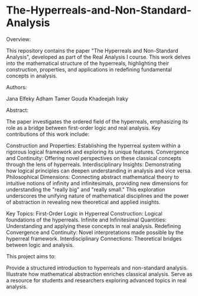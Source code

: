 # The-Hyperreals-and-Non-Standard-Analysis
Overview:

This repository contains the paper "The Hyperreals and Non-Standard Analysis", developed as part of the Real Analysis I course. This work delves into the mathematical structure of the hyperreals, highlighting their construction, properties, and applications in redefining fundamental concepts in analysis.

Authors:

Jana Elfeky
Adham Tamer Gouda
Khadeejah Iraky

Abstract:

The paper investigates the ordered field of the hyperreals, emphasizing its role as a bridge between first-order logic and real analysis. Key contributions of this work include:

Construction and Properties: Establishing the hyperreal system within a rigorous logical framework and exploring its unique features.
Convergence and Continuity: Offering novel perspectives on these classical concepts through the lens of hyperreals.
Interdisciplinary Insights: Demonstrating how logical principles can deepen understanding in analysis and vice versa.
Philosophical Dimensions: Connecting abstract mathematical theory to intuitive notions of infinity and infinitesimals, providing new dimensions for understanding the "really big" and "really small."
This exploration underscores the unifying nature of mathematical disciplines and the power of abstraction in revealing new theoretical and applied insights.

Key Topics:
First-Order Logic in Hyperreal Construction: Logical foundations of the hyperreals.
Infinite and Infinitesimal Quantities: Understanding and applying these concepts in real analysis.
Redefining Convergence and Continuity: Novel interpretations made possible by the hyperreal framework.
Interdisciplinary Connections: Theoretical bridges between logic and analysis.

This project aims to:

Provide a structured introduction to hyperreals and non-standard analysis.
Illustrate how mathematical abstraction enriches classical analysis.
Serve as a resource for students and researchers exploring advanced topics in real analysis.
